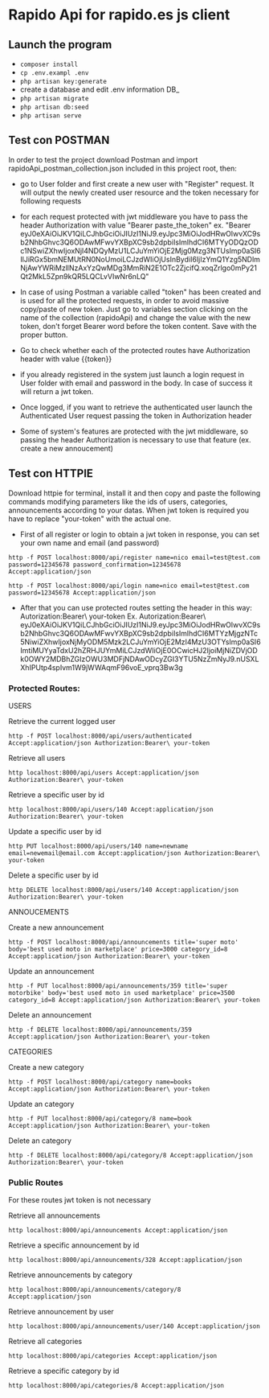 # Rapido Api for rapido.es js client
## Launch the program
- `composer install`
- `cp .env.exampl .env`
- `php artisan key:generate`
- create a database and edit .env information DB_
- `php artisan migrate`
- `php artisan db:seed`
- `php artisan serve`

## Test con POSTMAN
In order to test the project download Postman and import rapidoApi_postman_collection.json included in this project root, then:

- go to User folder and first create a new user with "Register" request. It will output the newly created user resource and the token necessary for following requests

- for each request protected with jwt middleware you have to pass the header Authorization with value "Bearer paste_the_token" 
ex. "Bearer eyJ0eXAiOiJKV1QiLCJhbGciOiJIUzI1NiJ9.eyJpc3MiOiJodHRwOlwvXC9sb2NhbGhvc3Q6ODAwMFwvYXBpXC9sb2dpbiIsImlhdCI6MTYyODQzODc1NSwiZXhwIjoxNjI4NDQyMzU1LCJuYmYiOjE2Mjg0Mzg3NTUsImp0aSI6IlJiRGx5bmNEMUtRN0NoUmoiLCJzdWIiOjUsInBydiI6IjIzYmQ1Yzg5NDlmNjAwYWRiMzllNzAxYzQwMDg3MmRiN2E1OTc2ZjcifQ.xoqZrlgo0mPy21Qt2MkL5Zpn9kQR5LQCLvVIwNr6nLQ"

- In case of using Postman a variable called "token" has been created and is used for all the protected requests, in order to avoid massive copy/paste of new token. Just go to variables section clicking on the name of the collection (rapidoApi) and change the value with the new token, don't forget Bearer word before the token content. Save with the proper button.

- Go to check whether each of the protected routes have Authorization header with value {{token}} 

- if you already registered in the system just launch a login request in User folder with email and password in the body. In case of success it will return a jwt token.

- Once logged, if you want to retrieve the authenticated user launch the Authenticated User request passing the token in Authorization header 

- Some of system's features are protected with the jwt middleware, so passing the header Authorization is necessary to use that feature (ex. create a new annoucement)

## Test con HTTPIE
Download httpie for terminal, install it and then copy and paste the following commands modifying parameters like the ids of users, categories, announcements according to your datas. When jwt token is required you have to replace "your-token" with the actual one.

- First of all register or login to obtain a jwt token in response, you can set your own name and email (and password)

`http -f POST localhost:8000/api/register name=nico email=test@test.com password=12345678 password_confirmation=12345678 Accept:application/json`

`http -f POST localhost:8000/api/login name=nico email=test@test.com password=12345678 Accept:application/json` 

- After that you can use protected routes setting the header in this way: Autorization:Bearer\ your-token
Ex.
Autorization:Bearer\ eyJ0eXAiOiJKV1QiLCJhbGciOiJIUzI1NiJ9.eyJpc3MiOiJodHRwOlwvXC9sb2NhbGhvc3Q6ODAwMFwvYXBpXC9sb2dpbiIsImlhdCI6MTYzMjgzNTc5NiwiZXhwIjoxNjMyODM5Mzk2LCJuYmYiOjE2MzI4MzU3OTYsImp0aSI6ImtiMUYyaTdxU2hZRHJUYmMiLCJzdWIiOjE0OCwicHJ2IjoiMjNiZDVjODk0OWY2MDBhZGIzOWU3MDFjNDAwODcyZGI3YTU5NzZmNyJ9.nUSXLXhIPUtp4spIvm1W9jWWAqmF96voE_vprq3Bw3g

### Protected Routes:
USERS

Retrieve the current logged user  

`http -f POST localhost:8000/api/users/authenticated Accept:application/json Authorization:Bearer\ your-token`

Retrieve all users  

`http localhost:8000/api/users Accept:application/json Authorization:Bearer\ your-token`

Retrieve a specific user by id  

`http localhost:8000/api/users/140 Accept:application/json Authorization:Bearer\ your-token`

Update a specific user by id  

`http PUT localhost:8000/api/users/140 name=newname email=newemail@email.com Accept:application/json Authorization:Bearer\ your-token`

Delete a specific user by id  

`http DELETE localhost:8000/api/users/140 Accept:application/json Authorization:Bearer\ your-token`

ANNOUCEMENTS  

Create a new announcement  

`http -f POST localhost:8000/api/announcements title='super moto' body='best used moto in marketplace' price=3000 category_id=8 Accept:application/json Authorization:Bearer\ your-token`

Update an announcement  

`http -f PUT localhost:8000/api/announcements/359 title='super motorbike' body='best used moto in used marketplace' price=3500 category_id=8 Accept:application/json Authorization:Bearer\ your-token`

Delete an announcement  

`http -f DELETE localhost:8000/api/announcements/359 Accept:application/json Authorization:Bearer\ your-token`

CATEGORIES  

Create a new category  

`http -f POST localhost:8000/api/category name=books Accept:application/json Authorization:Bearer\ your-token`

Update an category  

`http -f PUT localhost:8000/api/category/8 name=book Accept:application/json Authorization:Bearer\ your-token`

Delete an category  

`http -f DELETE localhost:8000/api/category/8 Accept:application/json Authorization:Bearer\ your-token`

### Public Routes
For these routes jwt token is not necessary

Retrieve all announcements  

`http localhost:8000/api/announcements Accept:application/json`

Retrieve a specific announcement by id  

`http localhost:8000/api/announcements/328 Accept:application/json`

Retrieve announcements by category  

`http localhost:8000/api/announcements/category/8 Accept:application/json`

Retrieve announcement by user  

`http localhost:8000/api/announcements/user/140 Accept:application/json`

Retrieve all categories  

`http localhost:8000/api/categories Accept:application/json`

Retrieve a specific category by id  

`http localhost:8000/api/categories/8 Accept:application/json`
